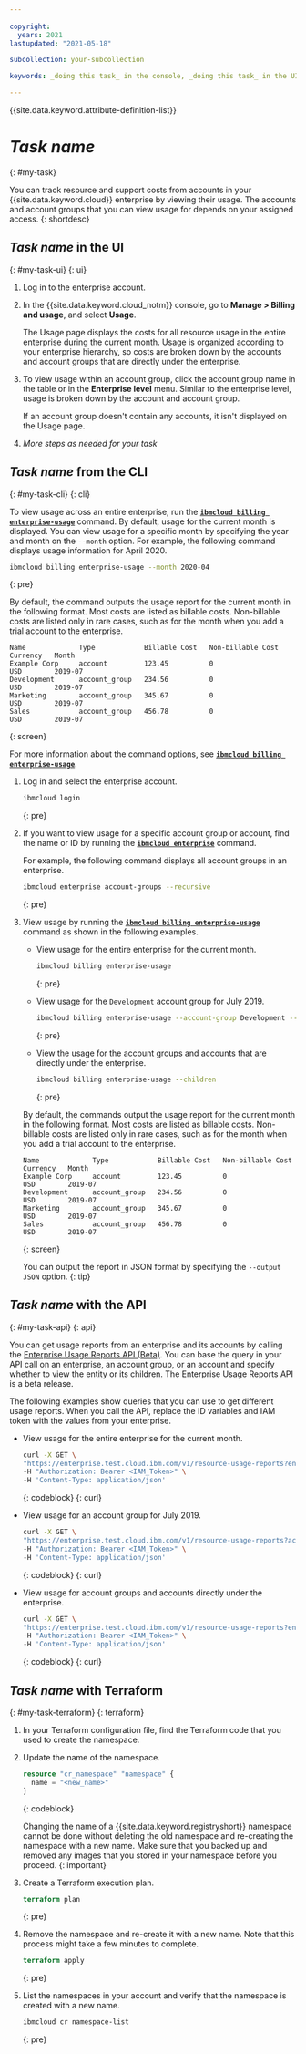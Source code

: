 ```yaml
---
 
copyright:
  years: 2021
lastupdated: "2021-05-18"

subcollection: your-subcollection

keywords: _doing this task_ in the console, _doing this task_ in the UI, _doing this task_ cli, _doing this task_ command line, _doing this task_ API, _doing this task_ with Terraform

---
```


{{site.data.keyword.attribute-definition-list}}




# _Task name_
{: #my-task}


You can track resource and support costs from accounts in your {{site.data.keyword.cloud}} enterprise by viewing their usage. The accounts and account groups that you can view usage for depends on your assigned access.
{: shortdesc} 


## _Task name_ in the UI
{: #my-task-ui}
{: ui}



1. Log in to the enterprise account.
1. In the {{site.data.keyword.cloud_notm}} console, go to **Manage > Billing and usage**, and select **Usage**.

   The Usage page displays the costs for all resource usage in the entire enterprise during the current month. Usage is organized according to your enterprise hierarchy, so costs are broken down by the accounts and account groups that are directly under the enterprise. 
   
1. To view usage within an account group, click the account group name in the table or in the **Enterprise level** menu. Similar to the enterprise level, usage is broken down by the account and account group.

   If an account group doesn't contain any accounts, it isn't displayed on the Usage page.

1. _More steps as needed for your task_


## _Task name_ from the CLI
{: #my-task-cli}
{: cli}







To view usage across an entire enterprise, run the [**`ibmcloud billing enterprise-usage`**](/docs/cli?topic=cloud-cli-ibmcloud_billing#ibmcloud_billing_enterprise_usage) command. By default, usage for the current month is displayed. You can view usage for a specific month by specifying the year and month on the `--month` option. For example, the following command displays usage information for April 2020.

```sh
ibmcloud billing enterprise-usage --month 2020-04
```
{: pre}


By default, the command outputs the usage report for the current month in the following format. Most costs are listed as billable costs. Non-billable costs are listed only in rare cases, such as for the month when you add a trial account to the enterprise.

```text
Name             Type            Billable Cost   Non-billable Cost   Currency   Month
Example Corp     account         123.45          0                   USD        2019-07
Development      account_group   234.56          0                   USD        2019-07
Marketing        account_group   345.67          0                   USD        2019-07
Sales            account_group   456.78          0                   USD        2019-07
```
{: screen}

For more information about the command options, see [**`ibmcloud billing enterprise-usage`**](/docs/cli?topic=cloud-cli-ibmcloud_billing#ibmcloud_billing_enterprise_usage).








1. Log in and select the enterprise account.

   ```sh
   ibmcloud login
   ```
   {: pre}

1. If you want to view usage for a specific account group or account, find the name or ID by running the [**`ibmcloud enterprise`**](/docs/cli?topic=cloud-cli-ibmcloud_enterprise) command.

   For example, the following command displays all account groups in an enterprise.

   ```sh
   ibmcloud enterprise account-groups --recursive
   ```
   {: pre}

1. View usage by running the [**`ibmcloud billing enterprise-usage`**](/docs/cli?topic=cloud-cli-ibmcloud_billing#ibmcloud_billing_enterprise_usage) command as shown in the following examples.

   * View usage for the entire enterprise for the current month.

      ```sh
      ibmcloud billing enterprise-usage
      ```
      {: pre}

   * View usage for the `Development` account group for July 2019.

      ```sh
      ibmcloud billing enterprise-usage --account-group Development --month 2019-07
      ```
      {: pre}

   * View the usage for the account groups and accounts that are directly under the enterprise.

      ```sh
      ibmcloud billing enterprise-usage --children
      ```
      {: pre}

   
   By default, the commands output the usage report for the current month in the following format. Most costs are listed as billable costs. Non-billable costs are listed only in rare cases, such as for the month when you add a trial account to the enterprise.

   ```text
   Name             Type            Billable Cost   Non-billable Cost   Currency   Month
   Example Corp     account         123.45          0                   USD        2019-07
   Development      account_group   234.56          0                   USD        2019-07
   Marketing        account_group   345.67          0                   USD        2019-07
   Sales            account_group   456.78          0                   USD        2019-07
   ```
   {: screen}

   You can output the report in JSON format by specifying the `--output JSON` option.
   {: tip}


## _Task name_ with the API
{: #my-task-api}
{: api}



You can get usage reports from an enterprise and its accounts by calling the [Enterprise Usage Reports API (Beta)](/apidocs/enterprise-apis/resource-usage-reports). You can base the query in your API call on an enterprise, an account group, or an account and specify whether to view the entity or its children. The Enterprise Usage Reports API is a beta release.

The following examples show queries that you can use to get different usage reports. When you call the API, replace the ID variables and IAM token with the values from your enterprise.

- View usage for the entire enterprise for the current month.



   ```bash
   curl -X GET \
   "https://enterprise.test.cloud.ibm.com/v1/resource-usage-reports?enterprise_id=<ENTERPRISE_ID>" \
   -H "Authorization: Bearer <IAM_Token>" \
   -H 'Content-Type: application/json'
   ```
   {: codeblock}
   {: curl}

- View usage for an account group for July 2019.

   ```bash
   curl -X GET \
   "https://enterprise.test.cloud.ibm.com/v1/resource-usage-reports?account_group_id=<ACCOUNT_GROUP_ID>&month=2019-07" \
   -H "Authorization: Bearer <IAM_Token>" \
   -H 'Content-Type: application/json'
   ```
   {: codeblock}
   {: curl}

- View usage for account groups and accounts directly under the enterprise.

   ```bash
   curl -X GET \
   "https://enterprise.test.cloud.ibm.com/v1/resource-usage-reports?enterprise_id=<ENTERPRISE_ID>&children=true" \
   -H "Authorization: Bearer <IAM_Token>" \
   -H 'Content-Type: application/json'
   ```
   {: codeblock}
   {: curl}

## _Task name_ with Terraform
{: #my-task-terraform}
{: terraform}



1. In your Terraform configuration file, find the Terraform code that you used to create the namespace. 
2. Update the name of the namespace.

   ```terraform
   resource "cr_namespace" "namespace" {
     name = "<new_name>"
   }
   ```
   {: codeblock}
   
   Changing the name of a {{site.data.keyword.registryshort}} namespace cannot be done without deleting the old namespace and re-creating the namespace with a new name. Make sure that you backed up and removed any images that you stored in your namespace before you proceed. 
   {: important}
   
3. Create a Terraform execution plan.

   ```terraform
   terraform plan
   ```
   {: pre}
   
4. Remove the namespace and re-create it with a new name. Note that this process might take a few minutes to complete.
   
   ```terraform
   terraform apply
   ```
   {: pre}
   
5. List the namespaces in your account and verify that the namespace is created with a new name. 
   
   ```sh
   ibmcloud cr namespace-list
   ```
   {: pre}


